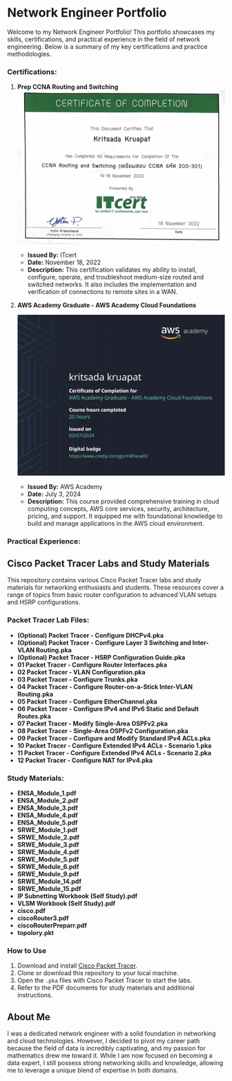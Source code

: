 # Network Engineer Portfolio

Welcome to my Network Engineer Portfolio! This portfolio showcases my skills, certifications, and practical experience in the field of network engineering. Below is a summary of my key certifications and practice methodologies.

### Certifications:

1. **Prep CCNA Routing and Switching**
   ![CCNA Certificate](networkCert/PrepCisco.jpg)

   - **Issued By:** ITcert
   - **Date:** November 18, 2022
   - **Description:** This certification validates my ability to install, configure, operate, and troubleshoot medium-size routed and switched networks. It also includes the implementation and verification of connections to remote sites in a WAN.

2. **AWS Academy Graduate - AWS Academy Cloud Foundations**

   ![AWS Certificate](networkCert/kritsada.png)

   - **Issued By:** AWS Academy
   - **Date:** July 3, 2024
   - **Description:** This course provided comprehensive training in cloud computing concepts, AWS core services, security, architecture, pricing, and support. It equipped me with foundational knowledge to build and manage applications in the AWS cloud environment.

### Practical Experience:

## Cisco Packet Tracer Labs and Study Materials
This repository contains various Cisco Packet Tracer labs and study materials for networking enthusiasts and students. These resources cover a range of topics from basic router configuration to advanced VLAN setups and HSRP configurations.

### Packet Tracer Lab Files:

- **(Optional) Packet Tracer - Configure DHCPv4.pka**
- **(Optional) Packet Tracer - Configure Layer 3 Switching and Inter-VLAN Routing.pka**
- **(Optional) Packet Tracer - HSRP Configuration Guide.pka**
- **01 Packet Tracer - Configure Router Interfaces.pka**
- **02 Packet Tracer - VLAN Configuration.pka**
- **03 Packet Tracer - Configure Trunks.pka**
- **04 Packet Tracer - Configure Router-on-a-Stick Inter-VLAN Routing.pka**
- **05 Packet Tracer - Configure EtherChannel.pka**
- **06 Packet Tracer - Configure IPv4 and IPv6 Static and Default Routes.pka**
- **07 Packet Tracer - Modify Single-Area OSPFv2.pka**
- **08 Packet Tracer - Single-Area OSPFv2 Configuration.pka**
- **09 Packet Tracer - Configure and Modify Standard IPv4 ACLs.pka**
- **10 Packet Tracer - Configure Extended IPv4 ACLs - Scenario 1.pka**
- **11 Packet Tracer - Configure Extended IPv4 ACLs - Scenario 2.pka**
- **12 Packet Tracer - Configure NAT for IPv4.pka**

### Study Materials:

- **ENSA_Module_1.pdf**
- **ENSA_Module_2.pdf**
- **ENSA_Module_3.pdf**
- **ENSA_Module_4.pdf**
- **ENSA_Module_5.pdf**
- **SRWE_Module_1.pdf**
- **SRWE_Module_2.pdf**
- **SRWE_Module_3.pdf**
- **SRWE_Module_4.pdf**
- **SRWE_Module_5.pdf**
- **SRWE_Module_6.pdf**
- **SRWE_Module_9.pdf**
- **SRWE_Module_14.pdf**
- **SRWE_Module_15.pdf**
- **IP Subnetting Workbook (Self Study).pdf**
- **VLSM Workbook (Self Study).pdf**
- **cisco.pdf**
- **ciscoRouter3.pdf**
- **ciscoRouterPreparr.pdf**
- **topolory.pkt**

### How to Use

1. Download and install [Cisco Packet Tracer](https://www.netacad.com/courses/packet-tracer).
2. Clone or download this repository to your local machine.
3. Open the `.pka` files with Cisco Packet Tracer to start the labs.
4. Refer to the PDF documents for study materials and additional instructions.

## About Me

I was a dedicated network engineer with a solid foundation in networking and cloud technologies. However, I decided to pivot my career path because the field of data is incredibly captivating, and my passion for mathematics drew me toward it. While I am now focused on becoming a data expert, I still possess strong networking skills and knowledge, allowing me to leverage a unique blend of expertise in both domains.
